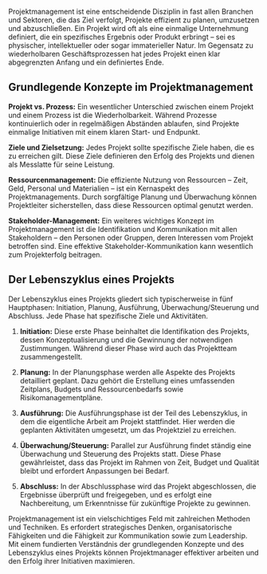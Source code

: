 Projektmanagement ist eine entscheidende Disziplin in fast allen Branchen und Sektoren, die das Ziel verfolgt, Projekte effizient zu planen, umzusetzen und abzuschließen. Ein Projekt wird oft als eine einmalige Unternehmung definiert, die ein spezifisches Ergebnis oder Produkt erbringt – sei es physischer, intellektueller oder sogar immaterieller Natur. Im Gegensatz zu wiederholbaren Geschäftsprozessen hat jedes Projekt einen klar abgegrenzten Anfang und ein definiertes Ende.

## Grundlegende Konzepte im Projektmanagement

**Projekt vs. Prozess:** Ein wesentlicher Unterschied zwischen einem Projekt und einem Prozess ist die Wiederholbarkeit. Während Prozesse kontinuierlich oder in regelmäßigen Abständen ablaufen, sind Projekte einmalige Initiativen mit einem klaren Start- und Endpunkt.

**Ziele und Zielsetzung:** Jedes Projekt sollte spezifische Ziele haben, die es zu erreichen gilt. Diese Ziele definieren den Erfolg des Projekts und dienen als Messlatte für seine Leistung.

**Ressourcenmanagement:** Die effiziente Nutzung von Ressourcen – Zeit, Geld, Personal und Materialien – ist ein Kernaspekt des Projektmanagements. Durch sorgfältige Planung und Überwachung können Projektleiter sicherstellen, dass diese Ressourcen optimal genutzt werden.

**Stakeholder-Management:** Ein weiteres wichtiges Konzept im Projektmanagement ist die Identifikation und Kommunikation mit allen Stakeholdern – den Personen oder Gruppen, deren Interessen vom Projekt betroffen sind. Eine effektive Stakeholder-Kommunikation kann wesentlich zum Projekterfolg beitragen.

## Der Lebenszyklus eines Projekts

Der Lebenszyklus eines Projekts gliedert sich typischerweise in fünf Hauptphasen: Initiation, Planung, Ausführung, Überwachung/Steuerung und Abschluss. Jede Phase hat spezifische Ziele und Aktivitäten.

1. **Initiation:** Diese erste Phase beinhaltet die Identifikation des Projekts, dessen Konzeptualisierung und die Gewinnung der notwendigen Zustimmungen. Während dieser Phase wird auch das Projektteam zusammengestellt.

2. **Planung:** In der Planungsphase werden alle Aspekte des Projekts detailliert geplant. Dazu gehört die Erstellung eines umfassenden Zeitplans, Budgets und Ressourcenbedarfs sowie Risikomanagementpläne.

3. **Ausführung:** Die Ausführungsphase ist der Teil des Lebenszyklus, in dem die eigentliche Arbeit am Projekt stattfindet. Hier werden die geplanten Aktivitäten umgesetzt, um das Projektziel zu erreichen.

4. **Überwachung/Steuerung:** Parallel zur Ausführung findet ständig eine Überwachung und Steuerung des Projekts statt. Diese Phase gewährleistet, dass das Projekt im Rahmen von Zeit, Budget und Qualität bleibt und erfordert Anpassungen bei Bedarf.

5. **Abschluss:** In der Abschlussphase wird das Projekt abgeschlossen, die Ergebnisse überprüft und freigegeben, und es erfolgt eine Nachbereitung, um Erkenntnisse für zukünftige Projekte zu gewinnen.

Projektmanagement ist ein vielschichtiges Feld mit zahlreichen Methoden und Techniken. Es erfordert strategisches Denken, organisatorische Fähigkeiten und die Fähigkeit zur Kommunikation sowie zum Leadership. Mit einem fundierten Verständnis der grundlegenden Konzepte und des Lebenszyklus eines Projekts können Projektmanager effektiver arbeiten und den Erfolg ihrer Initiativen maximieren.